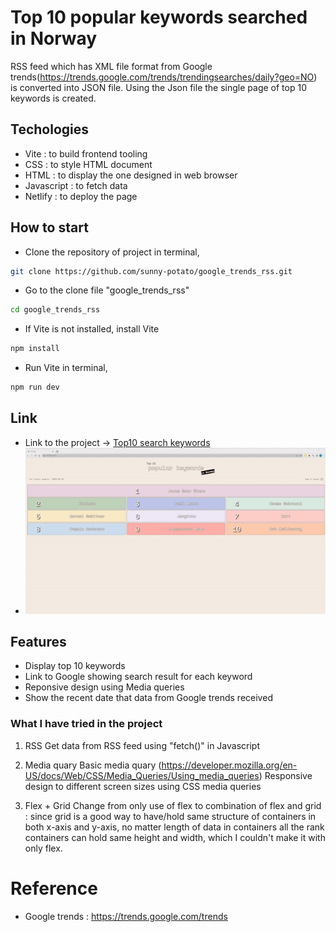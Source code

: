 # Top 10 popular keywords searched in Norway

RSS feed which has XML file format from Google trends(https://trends.google.com/trends/trendingsearches/daily?geo=NO) is converted into JSON file. Using the Json file the single page of top 10 keywords is created.

## Techologies

- Vite : to build frontend tooling
- CSS : to style HTML document
- HTML : to display the one designed in web browser
- Javascript : to fetch data
- Netlify : to deploy the page

## How to start

- Clone the repository of project in terminal,

```bash
git clone https://github.com/sunny-potato/google_trends_rss.git
```

- Go to the clone file "google_trends_rss"

```bash
cd google_trends_rss
```

- If Vite is not installed, install Vite

```bash
npm install
```

- Run Vite in terminal,

```bash
npm run dev
```

## Link

- Link to the project -> [Top10 search keywords](https://top10keywords-sunhee.netlify.app/)
- ![](top10_keywords.gif)

## Features

- Display top 10 keywords
- Link to Google showing search result for each keyword
- Reponsive design using Media queries
- Show the recent date that data from Google trends received

### What I have tried in the project

1. RSS
   Get data from RSS feed using "fetch()" in Javascript

2. Media quary
   Basic media quary (https://developer.mozilla.org/en-US/docs/Web/CSS/Media_Queries/Using_media_queries)
   Responsive design to different screen sizes using CSS media queries

3. Flex + Grid
   Change from only use of flex to combination of flex and grid : since grid is a good way to have/hold same structure of containers in both x-axis and y-axis, no matter length of data in containers all the rank containers can hold same height and width, which I couldn't make it with only flex.

# Reference

- Google trends : https://trends.google.com/trends
